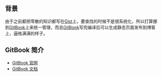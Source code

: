 ## 背景

由于之前都把零散的知识都写在[Gist](https://link.jianshu.com/?t=https%3A%2F%2Fgist.github.com)上，要查找的时候不是很系统化，所以打算挪到[GitBook](https://link.jianshu.com/?t=https%3A%2F%2Fwww.gitbook.com)上来统一管理，而且[GitBook](https://link.jianshu.com/?t=https%3A%2F%2Fwww.gitbook.com)写完编译后可以生成静态页面发布到博客上，逼格满满的样子。

## GitBook 简介

* [GitBook 官网](https://link.jianshu.com/?t=https%3A%2F%2Fwww.gitbook.com)
* [GitBook 文档](https://link.jianshu.com/?t=https%3A%2F%2Fgithub.com%2FGitbookIO%2Fgitbook)

  


